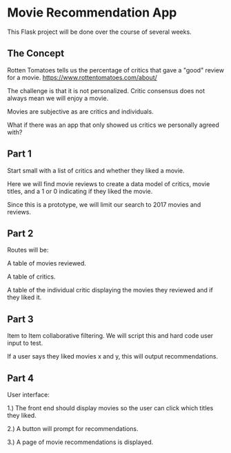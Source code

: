 # Movie Recommendation App

This Flask project will be done over the course of several weeks.

## The Concept

Rotten Tomatoes tells us the percentage of critics that gave a "good" review for a movie.
https://www.rottentomatoes.com/about/

The challenge is that it is not personalized. Critic consensus does not always mean we will enjoy a movie.

Movies are subjective as are critics and individuals.

What if there was an app that only showed us critics we personally agreed with?

## Part 1

Start small with a list of critics and whether they liked a movie.

Here we will find movie reviews to create a data model of critics, movie titles, and a 1 or 0 indicating if they liked the movie.

Since this is a prototype, we will limit our search to 2017 movies and reviews.

## Part 2

Routes will be:

A table of movies reviewed.

A table of critics.

A table of the individual critic displaying the movies they reviewed and if they liked it.

## Part 3

Item to Item collaborative filtering. We will script this and hard code user input to test.

If a user says they liked movies x and y, this will output recommendations.

## Part 4

User interface:

1.) The front end should display movies so the user can click which titles they liked.

2.) A button will prompt for recommendations.

3.) A page of movie recommendations is displayed.

